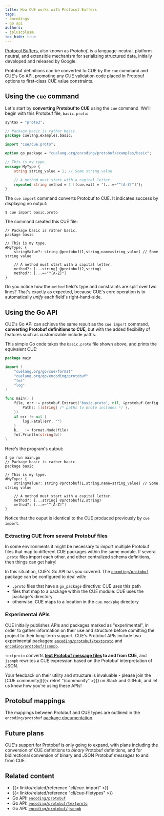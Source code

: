 ```yaml
---
title: How CUE works with Protocol Buffers
tags:
- encodings
- go api
authors:
- jpluscplusm
toc_hide: true
---
```


[Protocol Buffers](https://protobuf.dev/), also known as *Protobuf*, is a
language-neutral, platform-neutral, and extensible mechanism for serializing
structured data, initially developed and released by Google.

Protobuf definitions can be converted to CUE by the `cue` command and CUE's Go
API, promoting any CUE validation code placed in Protobuf options to
first-class CUE value constraints.

## Using the `cue` command

Let's start by **converting Protobuf to CUE** using the `cue` command.
We'll begin with this Protobuf file, `basic.proto`:

```proto { title="basic.proto" }
syntax = "proto3";

// Package basic is rather basic.
package cuelang.examples.basic;

import "cue/cue.proto";

option go_package = "cuelang.org/encoding/protobuf/examples/basic";

// This is my type.
message MyType {
    string string_value = 1; // Some string value

    // A method must start with a capital letter.
    repeated string method = 2 [(cue.val) = '[...=~"^[A-Z]"]'];
}
```

The `cue import` command converts Protobuf to CUE.
It indicates success by displaying no output:

```text { title="TERMINAL" codeToCopy="Y3VlIGltcG9ydCBiYXNpYy5wcm90bw==" }
$ cue import basic.proto
```
The command created this CUE file:

```cue { title="basic.cue" }
// Package basic is rather basic.
package basic

// This is my type.
#MyType: {
	stringValue?: string @protobuf(1,string,name=string_value) // Some string value

	// A method must start with a capital letter.
	method?: [...string] @protobuf(2,string)
	method?: [...=~"^[A-Z]"]
}
```

Do you notice how the `method` field's type and constraints are split over two lines?
That's exactly as expected, because CUE's core operation is to automatically
*unify* each field's right-hand-side.
## Using the Go API

CUE's Go API can achieve the same result as the `cue import` command,
**converting Protobuf definitions to CUE**, but with the added flexibility of
features such as customizable include paths.

This simple Go code takes the `basic.proto` file shown above, and prints the
equivalent CUE:

```go { title="main.go" }
package main

import (
	"cuelang.org/go/cue/format"
	"cuelang.org/go/encoding/protobuf"
	"fmt"
	"log"
)

func main() {
	file, err := protobuf.Extract("basic.proto", nil, &protobuf.Config{
		Paths: []string{ /* paths to proto includes */ },
	})
	if err != nil {
		log.Fatal(err, "")
	}
	b, _ := format.Node(file)
	fmt.Println(string(b))
}
```
Here's the program's output:

```text { title="TERMINAL" codeToCopy="Z28gcnVuIG1haW4uZ28=" }
$ go run main.go
// Package basic is rather basic.
package basic

// This is my type.
#MyType: {
	stringValue?: string @protobuf(1,string,name=string_value) // Some string value

	// A method must start with a capital letter.
	method?: [...string] @protobuf(2,string)
	method?: [...=~"^[A-Z]"]
}

```

Notice that the ouput is identical to the CUE produced previously by `cue
import`.

### Extracting CUE from several Protobuf files

In some environments it might be necessary to import multiple Protobuf files
that map to different CUE packages within the same module.
If several `.proto` files import each other, and other centralized schema
definitions, then things can get hairy!

In this situation, CUE's Go API has you covered. The
[`encoding/protobuf`](https://pkg.go.dev/cuelang.org/go/encoding/protobuf)
package can be configured to deal with:

- `.proto` files that have a `go_package` directive: CUE uses this path
- files that map to a package within the CUE module: CUE uses the package's
  directory
- otherwise: CUE maps to a location in the `cue.mod/pkg` directory

### Experimental APIs

CUE initially publishes APIs and packages marked as "experimental", in order to
gather information on their use and structure before comitting the project to
their long-term support.
CUE's Protobuf APIs include two experimental packages:
[`encoding/protobuf/textproto`](https://pkg.go.dev/cuelang.org/go/encoding/protobuf/textproto)
and
[`encoding/protobuf/jsonpb`](https://pkg.go.dev/cuelang.org/go/encoding/protobuf/jsonpb).

`textproto` converts
**[text Protobuf message files](https://protobuf.dev/reference/protobuf/textformat-spec/)
to and from CUE**, and `jsonpb` rewrites a CUE expression based on the Protobuf
interpretation of JSON.

Your feedback on their utility and structure is invaluable - please join the
[CUE community]({{< relref "/community" >}}) on Slack and GitHub, and let us
know how you're using these APIs!

## Protobuf mappings

The mappings between Protobuf and CUE types are outlined in the `encoding/protobuf`
[package documentation](https://pkg.go.dev/cuelang.org/go/encoding/protobuf#hdr-Type_Mappings).

## Future plans

CUE's support for Protobuf is only going to expand, with plans including the
conversion of CUE definitions to *binary* Protobuf definitions, and for
bidirectional conversion of binary and JSON Protobuf *messages* to and from
CUE.

## Related content

- {{< linkto/related/reference "cli/cue-import" >}}
- {{< linkto/related/reference "cli/cue-filetypes" >}}
- Go API: [`encoding/protobuf`](https://pkg.go.dev/cuelang.org/go/encoding/protobuf)
- Go API: [`encoding/protobuf/textproto`](https://pkg.go.dev/cuelang.org/go/encoding/protobuf/textproto)
- Go API: [`encoding/protobuf/jsonpb`](https://pkg.go.dev/cuelang.org/go/encoding/protobuf/jsonpb)
